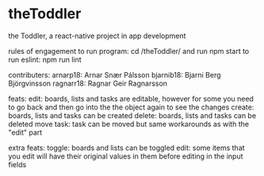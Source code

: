 # theToddler
the Toddler, a react-native project in app development

rules of engagement
  to run program: cd /theToddler/ and run npm start
  to run eslint:  npm run lint

contributers:
  arnarp18:  Arnar Snær Pálsson
  bjarnib18: Bjarni Berg Björgvinsson
  ragnarr18: Ragnar Geir Ragnarsson

feats:
  edit:   boards, lists and tasks are editable, however for some you need to go back and then go into the the object again to see the changes
  create: boards, lists and tasks can be created
  delete: boards, lists and tasks can be deleted
  move task: task can be moved but same workarounds as with the "edit" part

extra feats:
  toggle: boards and lists can be toggled
  edit:   some items that you edit will have their original values in them before editing in the input fields
